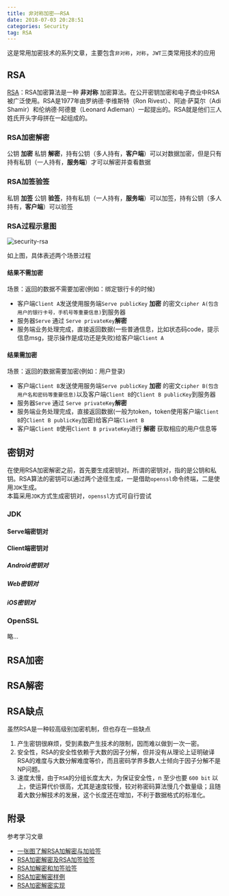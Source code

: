 ```yaml
---
title: 非对称加密——RSA
date: 2018-07-03 20:28:51
categories: Security
tag: RSA
---
```


这是常用加密技术的系列文章，主要包含`非对称`，`对称`，`JWT`三类常用技术的应用

## RSA

[RSA](https://zh.wikipedia.org/wiki/RSA%E5%8A%A0%E5%AF%86%E6%BC%94%E7%AE%97%E6%B3%95)：RSA加密算法是一种 **非对称** 加密算法。在公开密钥加密和电子商业中RSA被广泛使用。RSA是1977年由罗纳德·李维斯特（Ron Rivest）、阿迪·萨莫尔（Adi Shamir）和伦纳德·阿德曼（Leonard Adleman）一起提出的。RSA就是他们三人姓氏开头字母拼在一起组成的。

<!-- more -->

### RSA加密解密

公钥 **加密** 私钥 **解密**，持有公钥（多人持有，**客户端**）可以对数据加密，但是只有持有私钥（一人持有，**服务端**）才可以解密并查看数据

### RSA加签验签

私钥 **加签** 公钥 **验签**，持有私钥（一人持有，**服务端**）可以加签，持有公钥（多人持有，**客户端**）可以验签

### RSA过程示意图

![security-rsa](https://res.cloudinary.com/incoder/image/upload/v1530793864/blog/security-rsa.png)

如上图，具体表述两个场景过程

#### 结果不需加密

场景：返回的数据不需要加密(例如：绑定银行卡的时候)
* 客户端`Client A`发送使用服务端`Serve publicKey` **加密** 的密文`cipher A(包含用户的银行卡号，手机号等重要信息)`到服务器
* 服务器`Serve` 通过 `Serve privateKey`**解密**
* 服务端业务处理完成，直接返回数据(一些普通信息，比如状态码code，提示信息msg，提示操作是成功还是失败)给客户端`Client A`

#### 结果需加密

场景：返回的数据需要加密(例如：用户登录)  
* 客户端`Client B`发送使用服务端`Serve publicKey` **加密** 的密文`cipher B(包含用户名和密码等重要信息)`以及客户端`Client B`的`Client B publicKey`到服务器
* 服务器`Serve` 通过 `Serve privateKey`**解密**
* 服务端业务处理完成，直接返回数据(一般为token，token使用客户端`Client B`的`Client B publicKey`加密)给客户端`Client B`
* 客户端`Client B`使用`Client B privateKey`进行 **解密** 获取相应的用户信息等

## 密钥对

在使用RSA加密解密之前，首先要生成密钥对。所谓的密钥对，指的是公钥和私钥。RSA算法的密钥可以通过两个途径生成，一是借助`openssl`命令终端，二是使用`JDK`生成。  
本篇采用`JDK`方式生成密钥对，`openssl`方式可自行尝试

### JDK

#### Serve端密钥对

#### Client端密钥对

##### Android密钥对

##### Web密钥对

##### iOS密钥对

### OpenSSL

略...

## RSA加密

## RSA解密

## RSA缺点

虽然RSA是一种较高级别加密机制，但也存在一些缺点
1. 产生密钥很麻烦，受到素数产生技术的限制，因而难以做到一次一密。
2. 安全性，RSA的安全性依赖于大数的因子分解，但并没有从理论上证明破译RSA的难度与大数分解难度等价，而且密码学界多数人士倾向于因子分解不是NP问题。
3. 速度太慢，由于`RSA`的分组长度太大，为保证安全性，n 至少也要 `600 bit` 以上，使运算代价很高，尤其是速度较慢，较对称密码算法慢几个数量级；且随着大数分解技术的发展，这个长度还在增加，不利于数据格式的标准化。

## 附录

参考学习文章
* [一张图了解RSA加解密与加验签](https://blog.csdn.net/zhshulin/article/details/71573542)
* [RSA加密解密及RSA加签验签](https://www.cnblogs.com/loveyou/p/7299524.html)
* [RSA加解密和加签验签](https://www.jianshu.com/p/ff9bd897e96a)
* [RSA加密解密样例](https://www.jianshu.com/p/283fff43a948)
* [RSA加密解密实现](https://blog.csdn.net/hustpzb/article/details/72734578)